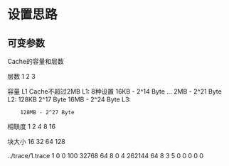 # 设置思路

## 可变参数
   Cache的容量和层数

层数
    1
    2
    3

容量
    L1 Cache不超过2MB
    L1: 8种设置
        16KB - 2^14 Byte
        ...
        2MB - 2^21 Byte
    L2:
        128KB 2^17 Byte
        16MB - 2^24 Byte
    L3:

        128MB - 2^27 Byte

相联度
    1 2 4 8 16

块大小
    16 32 64 128

../trace/1.trace 1 0 0 100 32768 64 8 0 4 262144 64 8 3 5 0 0 0 0 0